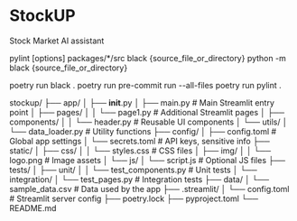 # StockUP
Stock Market AI assistant



pylint [options] packages/*/src
black {source_file_or_directory}
python -m black {source_file_or_directory}

poetry run black .
poetry run pre-commit run --all-files
poetry run pylint .



stockup/
├── app/
│   ├── __init__.py
│   ├── main.py                  # Main Streamlit entry point
│   ├── pages/
│   │   └── page1.py             # Additional Streamlit pages
│   ├── components/
│   │   └── header.py            # Reusable UI components
│   └── utils/
│       └── data_loader.py       # Utility functions
├── config/
│   ├── config.toml              # Global app settings
│   └── secrets.toml             # API keys, sensitive info
├── static/
│   ├── css/
│   │   └── styles.css           # CSS files
│   ├── img/
│   │   └── logo.png             # Image assets
│   └── js/
│       └── script.js            # Optional JS files
├── tests/
│   ├── unit/
│   │   └── test_components.py   # Unit tests
│   └── integration/
│       └── test_pages.py        # Integration tests
├── data/
│   └── sample_data.csv          # Data used by the app
├── .streamlit/
│   └── config.toml              # Streamlit server config
├── poetry.lock
├── pyproject.toml
└── README.md
